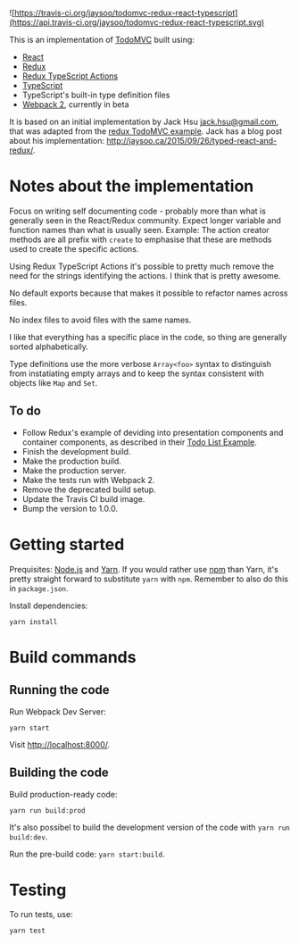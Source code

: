 ![https://travis-ci.org/jaysoo/todomvc-redux-react-typescript](https://api.travis-ci.org/jaysoo/todomvc-redux-react-typescript.svg)

This is an implementation of [TodoMVC](http://todomvc.com/) built using:

- [React](http://facebook.github.io/react/)
- [Redux](https://github.com/rackt/redux)
- [Redux TypeScript Actions](https://github.com/aikoven/redux-typescript-actions)
- [TypeScript](http://www.typescriptlang.org/)
- TypeScript's built-in type definition files
- [Webpack 2](http://webpack.js.org/), currently in beta

It is based on an initial implementation by Jack Hsu <jack.hsu@gmail.com>, that was adapted from the [redux TodoMVC example](https://github.com/rackt/redux/tree/master/examples/todomvc). Jack has a blog post about his implementation: http://jaysoo.ca/2015/09/26/typed-react-and-redux/.

# Notes about the implementation

Focus on writing self documenting code - probably more than what is generally seen in the React/Redux community. Expect longer variable and function names than what is usually seen. Example: The action creator methods are all prefix with `create` to emphasise that these are methods used to create the specific actions.

Using Redux TypeScript Actions it's possible to pretty much remove the need for the strings identifying the actions. I think that is pretty awesome.

No default exports because that makes it possible to refactor names across files.

No index files to avoid files with the same names.

I like that everything has a specific place in the code, so thing are generally sorted alphabetically.

Type definitions use the more verbose `Array<foo>` syntax to distinguish from instatiating empty arrays and to keep the syntax consistent with objects like `Map` and `Set`.

## To do

- Follow Redux's example of deviding into presentation components and container components, as described in their [Todo List Example](http://redux.js.org/docs/basics/ExampleTodoList.html).
- Finish the development build.
- Make the production build.
- Make the production server.
- Make the tests run with Webpack 2.
- Remove the deprecated build setup.
- Update the Travis CI build image.
- Bump the version to 1.0.0.

# Getting started

Prequisites: [Node.js](https://nodejs.org/en/) and [Yarn](https://yarnpkg.com/). If you would rather use [npm](https://www.npmjs.com/) than Yarn, it's pretty straight forward to substitute `yarn` with `npm`. Remember to also do this in `package.json`.

Install dependencies:

    yarn install

# Build commands

## Running the code

Run Webpack Dev Server:

    yarn start

Visit [http://localhost:8000/](http://localhost:8000/).

## Building the code

Build production-ready code:

    yarn run build:prod

It's also possibel to build the development version of the code with `yarn run build:dev`.

Run the pre-build code: `yarn start:build`.

# Testing

To run tests, use:

    yarn test